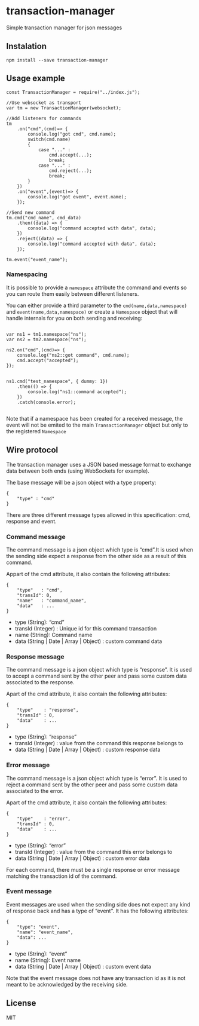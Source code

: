 # transaction-manager
Simple transaction manager for json messages

## Instalation

```
npm install --save transaction-manager
```

## Usage example

```
const TransactionManager = require("../index.js");

//Use websocket as transport
var tm = new TransactionManager(websocket);

//Add listeners for commands
tm
	.on("cmd",(cmd)=> {
		console.log("got cmd", cmd.name);
		switch(cmd.name) 
		{
			case "..." :
				cmd.accept(...);
				break;
			case "..." :
				cmd.reject(...);
				break;
		}
	})
	.on("event",(event)=> {
		console.log("got event", event.name);
	});

//Send new command
tm.cmd("cmd_name", cmd_data)
	.then((data) => {
		console.log("command accepted with data", data);
	})
	.reject((data) => {
		console.log("command accepted with data", data);
	});

tm.event("event_name");

```

### Namespacing

It is possible to provide a `namespace` attribute the command and events so you can route them easily between different listeners.

You can either provide a third parameter to the `cmd(name,data,namespace)` and `event(name,data,namespace)` or create a `Namespace` object that will handle internals for you on both sending and receiving:

```

var ns1 = tm1.namespace("ns");
var ns2 = tm2.namespace("ns");

ns2.on("cmd",(cmd)=> {
	console.log("ns2::got command", cmd.name);
	cmd.accept("accepted");
});


ns1.cmd("test_namespace", { dummy: 1})
	.then(() => {
		console.log("ns1::command accepted");
	})
	.catch(console.error);
	
```

Note that if a namespace has been created for a received message, the event will not be emited to the main `TransactionManager` object but only to the registered `Namespace`

## Wire protocol
The transaction manager uses a JSON based message format to exchange data between both ends (using WebSockets for example).

The base message will be a json object with a type property:

```
{
	"type" : "cmd"
}
```

There are three different message types allowed in this specification: cmd, response and event.

### Command message
The command message is a json object which type is “cmd”.It is used when the sending side expect a response from the other side as a result of this command.

Appart of the cmd attribute, it also contain the following attributes:

```
{
	"type"   : "cmd",
	"transId": 0,
	"name"   : "command_name",
	"data"   : ...
}
```

- type (String): “cmd”
- transId (Integer) : Unique id for this command transaction
- name (String): Command name
- data  (String | Date | Array | Object) : custom command data

### Response message
The command message is a json object which type is “response”. It is used to accept a command sent by the other peer and pass some custom data associated to the response.

Apart of the cmd attribute, it also contain the following attributes:

```
{
	"type"    : "response",
	"transId" : 0,
	"data"    : ...
}
```

- type (String): “response”
- transId (Integer) : value from the command this response belongs to
- data  (String | Date | Array | Object) : custom response data

### Error message
The command message is a json object which type is “error”. It is used to reject a command sent by the other peer and pass some custom data associated to the error.

Apart of the cmd attribute, it also contain the following attributes:

```
{
	"type"    : "error",
	"transId" : 0,
	"data"    : ...
}
```

- type (String): “error”
- transId (Integer) : value from the command this error belongs to
- data  (String | Date | Array | Object) : custom error data


For each command, there must be a single response or error message matching the transaction id of the command.

### Event message
Event messages are used when the sending side does not expect any kind of response back and has a type of “event”. It has the following attributes:

```
{
	"type": "event",
	"name": "event_name",
	"data": ... 
}
```

- type (String): “event”
- name (String): Event name
- data  (String | Date | Array | Object) : custom event data

Note that the event message does not have any transaction id as it is not meant to be acknowledged by the receiving side.

## License

MIT